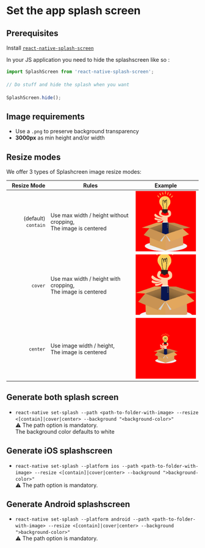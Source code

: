 # Set the app splash screen

## Prerequisites

Install [`react-native-splash-screen`](https://github.com/crazycodeboy/react-native-splash-screen)

In your JS application you need to hide the splashscreen like so :

```js
import SplashScreen from 'react-native-splash-screen';

// Do stuff and hide the splash when you want

SplashScreen.hide();
```

## Image requirements

- Use a `.png` to preserve background transparency
- **3000px** as min height and/or width

## Resize modes

We offer 3 types of Splashcreen image resize modes:

|         Resize Mode | Rules                                                             | Example                                         |
| ------------------: | ----------------------------------------------------------------- | ----------------------------------------------- |
| (default) `contain` | Use max width / height without cropping,<br>The image is centered | <img src="./assets/splash-example.contain.png"> |
|             `cover` | Use max width / height with cropping,<br>The image is centered    | <img src="./assets/splash-example.cover.png">   |
|            `center` | Use image width / height,<br>The image is centered                | <img src="./assets/splash-example.center.png">  |

## Generate both splash screen

- `react-native set-splash --path <path-to-folder-with-image> --resize <[contain]|cover|center> --background "<background-color>"`  
  ⚠️ The path option is mandatory.  
  The background color defaults to white

## Generate iOS splashscreen

- `react-native set-splash --platform ios --path <path-to-folder-with-image> --resize <[contain]|cover|center> --background ">background-color>"`  
  ⚠️ The path option is mandatory.

## Generate Android splashscreen

- `react-native set-splash --platform android --path <path-to-folder-with-image> --resize <[contain]|cover|center> --background ">background-color>"`  
  ⚠️ The path option is mandatory.
